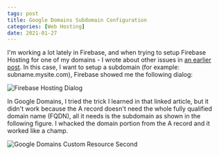 ```yaml
---
tags: post
title: Google Domains Subdomain Configuration
categories: [Web Hosting]
date: 2021-01-27
---
```


I'm working a lot lately in Firebase, and when trying to setup Firebase Hosting for one of my domains - I wrote about other issues in [an earlier post](/posts/2021/firebase-hosting-google-domains). In this case, I want to setup a subdomain (for example: subname.mysite.com), Firebase showed me the following dialog:

![Firebase Hosting Dialog](/images//firebase-custom-domain-2.png)

In Google Domains, I tried the trick I learned in that linked article, but it didn't work because the A record doesn't need the whole fully qualified domain name (FQDN), all it needs is the subdomain as shown in the following figure. I whacked the domain portion from the A record and it worked like a champ.

![Google Domains Custom Resource Second](/images//google-domains-custom-resources-4.png)
